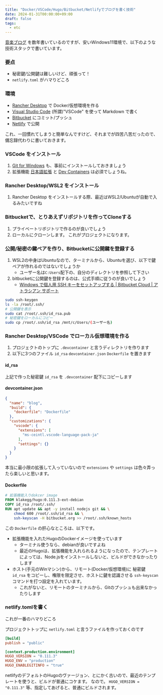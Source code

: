 ```yaml
---
title: "Docker/VSCode/Hugo/Bitbucket/Netlifyでブログを書く技術"
date: 2024-01-31T00:00:00+09:00
draft: false
tags:
  - etc
---
```

[音楽ブログ](https://bittersmooth.halflite.net/ "bitter*smooth") を数年書いているのですが、安いWindows11環境で、以下のような技術スタックで書いています。

### 要点

* 秘密鍵/公開鍵は難しいけど、頑張って！
* `netlify.toml` がハマりどころ

### 環境

* [Rancher Desktop](https://rancherdesktop.io/ "Rancher Desktop by SUSE") で Docker/仮想環境を作る
* [Visual Studio Code](https://azure.microsoft.com/ja-jp/products/visual-studio-code "Visual Studio Code – コード エディター | Microsoft Azure") (所謂)"VSCode" を使って Markdown で書く
* [Bitbucket](https://bitbucket.org/product/ "Bitbucket | Git solution for teams using Jira") にコミット/プッシュ
* [Netlify](https://www.netlify.com/ "Scale & Ship Faster with a Composable Web Architecture | Netlify") で公開

これ、一回慣れてしまうと簡単なんですけど、それまでが四苦八苦だったので、備忘録代わりに書いておきます。

### VSCode をインストール

1. [Git for Windows](https://gitforwindows.org/ "Git for Windows") も、事前にインストールしておきましょう
2. 拡張機能 [日本語拡張](https://marketplace.visualstudio.com/items?itemName=MS-CEINTL.vscode-language-pack-ja "Japanese Language Pack for Visual Studio Code - Visual Studio Marketplace") と [Dev Containers](https://marketplace.visualstudio.com/items?itemName=ms-vscode-remote.remote-containers "Dev Containers - Visual Studio Marketplace") は必須でしょうね。

### Rancher Desktop/WSL2 をインストール

1. Rancher Desktop をインストールする際、最近はWSL2/Ubuntuが自動で入るみたいですね

### Bitbucketで、とりあえずリポジトリを作ってCloneする

1. プライベートリボジトリで作るのが良いでしょう
2. ローカルにクローンします。 これがプロジェクトになります。

### 公開/秘密の鍵ペアを作り、Bitbucketに公開鍵を登録する

1. WSL2の中身はUbuntuなので、ターミナルから、Ubuntuを選び、以下で鍵ペアが作れるのではないでしょうか
    * ユーザー名は`C:Users`配下の、自分のディレクトリを参照して下さい
2. bitbucketに公開鍵を登録するのは、公式手順に従うのが良いでしょう
    * [Windows で個人用 SSH キーをセットアップする | Bitbucket Cloud | アトラシアン サポート](https://support.atlassian.com/ja/bitbucket-cloud/docs/set-up-personal-ssh-keys-on-windows/ "Windows で個人用 SSH キーをセットアップする | Bitbucket Cloud | アトラシアン サポート")

```sh
sudo ssh-keygen
ls -la /root/.ssh/
# 公開鍵を表示
sudo cat /root/.ssh/id_rsa.pub
# 秘密鍵をローカルにコピー
sudo cp /root/.ssh/id_rsa /mnt/c/Users/(ユーザー名)
```

### Rancher Desktop/VSCode でローカル仮想環境を作る

1. プロジェクトのトップに `.devcontainer` と言うディレクトリを作ります
2. 以下に3つのファイル `id_rsa` `devcontainer.json` `Dockerfile` を置きます

#### id_rsa

上記で作った秘密鍵 `id_rsa` を `.devcontainer` 配下にコピーします

#### devcontainer.json

```json
{
  "name": "blog",
  "build": {
    "dockerfile": "Dockerfile"
  },
  "customizations": {
    "vscode": {
      "extensions": [
        "ms-ceintl.vscode-language-pack-ja"
      ],
      "settings": {}
    }
  }
}
```

本当に最小限の拡張して入っていないので `extensions` や `settings` は色々弄ったら楽しいと思います。

#### Dockerfile

```dockerfile
# 拡張機能入りdokcer image
FROM klakegg/hugo:0.111.3-ext-debian
COPY id_rsa /root/.ssh/
RUN apt update && apt -y install nodejs git && \
    chmod 600 /root/.ssh/id_rsa && \
    ssh-keyscan -H bitbucket.org >> /root/.ssh/known_hosts
```

この `Dockerfile` の肝心なところは、以下です。

* 拡張機能を入れたHugoのDockerイメージを使っています
    * ターミナル使うなら、debianが良いですよね
    * 最近のHugoは、拡張機能を入れられるようになったので、テンプレートによっては、Node.jsをインストールしないと、ビルドができなかったりします
* ホスト(手元のWinマシン)から、リモート(Docker/仮想環境)に 秘密鍵 `id_rsa` をコピーし、権限を限定させ、ホストに鍵を認識させる `ssh-keyscan` コマンドを打つ設定を入れています。
    * これがないと、リモートのターミナルから、Gitのプッシュも出来なかったりします

### netlify.tomlを書く

これが一番のハマりどころ

プロジェクトトップに `netlify.toml` と言うファイルを作っておくのです

```toml
[build]
publish = "public"

[context.production.environment]
HUGO_VERSION = "0.111.3"
HUGO_ENV = "production"
HUGO_ENABLEGITINFO = "true"
```

netlifyのデフォルトのHugoのヴァージョン、とにかく古いので、最近のテンプレートを使うと、ビルドが普通にコケます。 
なので。 `HUGO_VERSION = "0.111.3"` 等、指定してあげると、普通にビルドされます。


